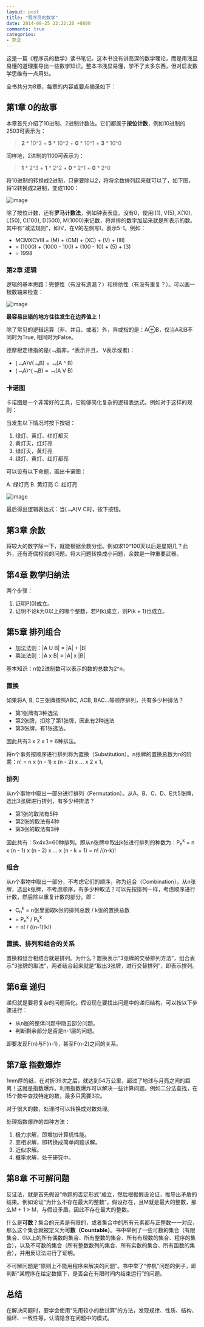 ```yaml
---
layout: post
title: "程序员的数学"
date: 2014-08-25 22:22:26 +0800
comments: true
categories: 
- 算法
---
```


这是一篇《程序员的数学》读书笔记。这本书没有讲高深的数学理论，而是用浅显易懂的道理推导出一些数学知识。整本书浅显易懂，学不了太多东西，但对启发数学思维有一点用处。

<!--more-->

全书共分为8章，每章的内容或要点摘录如下：

## 第1章 0的故事
本章首先介绍了10进制、2进制计数法。它们都属于**按位计数**，例如10进制的2503可表示为：
> **2** * 10^3 + **5** * 10^2 + **0** * 10^1 + **3** * 10^0

同样地，2进制的1100可表示为：
> **1** * 2^3 + **1** * 2^2 + **0** * 2^1 + **0** * 2^0

将10进制的转换成2进制，只需要除以2，将将余数排列起来就可以了，如下图，将12转换成2进制，变成1100：

![image](/myresource/images/image_blog_20140825_m01.jpg)

除了按位计数，还有**罗马计数法**，例如钟表表盘。没有0，使用I(1), V(5), X(10), L(50), C(100), D(500), M(1000)来记数，将并排的数字加起来就是所表示的数。其中有“减法规则”，如IV，在V的左侧写I，表示5-1。例如：

* MCMXCVIII = (M) + (CM) + (XC) + (V) + (III) 
* = (1000) + (1000 - 100) + (100 - 10) + (5) + (3) 
* = 1998

### 第2章 逻辑
逻辑的基本思路：完整性（有没有遗漏？）和排他性（有没有重复？）。可以画一根数轴来检查：

![image](/myresource/images/image_blog_20140825_m02.jpg)

**最容易出错的地方往往发生在边界值上！**

除了常见的逻辑运算（非、并且、或者）外，异或指的是：A⊕B，仅当A和B不同时为True, 相同时为False。

德摩根定律指的是(﹁指非，^表示并且， V表示或者)：

* (﹁A)V(﹁B) = ﹁(A ^ B)
* (﹁A)^(﹁B) = ﹁(A V B)

### 卡诺图
卡诺图是一个非常好的工具，它能够简化复杂的逻辑表达式。例如对于这样的规则：

当发生以下情况时按下按钮：

1. 绿灯、黄灯、红灯都灭
2. 黄灯灭，红灯亮
3. 绿灯灭，黄灯亮
4. 绿灯、黄灯、红灯都亮

可以设有以下命题，画出卡诺图：

A. 绿灯亮
B. 黄灯亮
C. 红灯亮

![image](/myresource/images/image_blog_20140825_m03.jpg)

最后得出逻辑表达式：当(﹁A)V C时，按下按钮。

## 第3章 余数
将较大的数字除一下，就能根据余数分组。例如求10^100天以后是星期几？此外，还有奇偶校验的问题。将大问题转换成小问题，余数是一种重要武器。

## 第4章 数学归纳法
两个步骤：

1. 证明P(0)成立。
2. 证明不论k为0以上的哪个整数，若P(k)成立，则P(k + 1)也成立。

## 第5章 排列组合
* 加法法则：|A U B| = |A| + |B|
* 乘法法则：|A x B| = |A| x |B|

基本知识：n位2进制数可以表示的数的总数为2^n。

### 置换
如果将A, B, C三张牌按照ABC, ACB, BAC...等顺序排列，共有多少种排法？

* 第1张牌有3种选法
* 第2张牌，扣除了第1张牌，因此有2种选法
* 第3张牌，有1张选法。

因此共有3 x 2 x 1 = 6种排法。

将n个事务按顺序进行排列称为置换（Substitution）。n张牌的置换总数为n的阶乘：n! = n x (n - 1) x (n - 2) x ... x 2 x 1。

### 排列
从n个事物中取出一部分进行排列（Permutation）。从A、B、C、D、E共5张牌，选出3张牌进行排列，有多少种排法？

* 第1张的取法有5种
* 第2张的取法有4种
* 第3张的取法有3种

因此共有：5x4x3=60种排列。即从n张牌中取出k张进行排列的种数为：P<sub>n</sub><sup>k</sup> = n x (n - 1) x (n - 2) x ... x (n - k + 1) = n! /(n-k)!
 
### 组合
从n个事物中取出一部分，不考虑它们的顺序，称为组合（Combination）。从n张牌，选出k张牌，不考虑顺序，有多少种取法？可以先按排列一样，考虑顺序进行计数，然后除以重复计数的部分。即：

* C<sub>n</sub><sup>k</sup> = n张里面取k张的排列总数 / k张的置换总数 
* = P<sub>n</sub><sup>k</sup> / P<sub>k</sub><sup>k</sup> 
* = n! / ((n-1)!k!)

### 置换、排列和组合的关系
置换和组合相结合就是排列。为什么？置换表示“3张牌的交替排列方法”，组合表示“3张牌的取法”，两者结合起来就是“取出3张牌，进行交替排列”，即表示排列。

## 第6章 递归
递归就是要将复杂的问题简化。假设现在要找出问题中的递归结构，可以按以下步骤进行：
* 从n层的整体问题中隐去部分问题。
* 判断剩余部分是否是n-1层的问题。

即要发现F(n)与F(n-1)，甚至F(n-2)之间的关系。

## 第7章 指数爆炸
1mm厚的纸，在对折39次之后，就达到54万公里，超过了地球与月亮之间的距离！这就是指数爆炸。利用指数爆炸可以解决一些计算问题。例如二分法查找，在15个数中查找特定的数，最多只需要3次。

对于很大的数，处理时可以转换成对数处理。

处理指数爆炸的四种方法：

1. 极力求解，即增加计算机性能。
2. 变相求解，即转换成简单问题求解。
3. 近似求解。
4. 概率求解，处于研究中。

## 第8章 不可解问题
反证法，就是首先假设“命题的否定形式”成立，然后根据假设论证，推导出矛盾的结果。例如论证“为什么不存在最大的整数”。假设存在，且M就是最大的整数，那么M + 1 > M，与假设矛盾。因此不存在最大的整数。

什么是**可数**？集合的元素是有限的，或者集合中的所有元素都与正整数一一对应，那么这个集合就被定义为**可数（Countable）**。书中举例了一些可数的集合（有限集合、0以上的所有偶数的集合、所有整数的集合、所有有理数的集合、程序的集合），以及不可数的集合（所有整数数列的集合、所有实数的集合、所有函数的集合），并用反证法进行了证明。

不可解问题是“原则上不能用程序来解决的问题”。书中举了“停机”问题的例子，即判断“某程序在给定数据下，是否会在有限时间内结束运行”的问题。

## 总结
在解决问题时，要学会使用“先用较小的数试算”的方法，发现规律、性质、结构、循环、一致性等，认清隐含在问题中的模式。